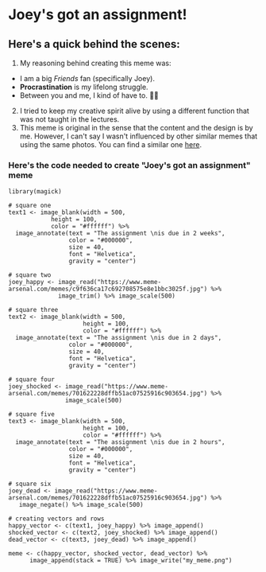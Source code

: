 # Joey's got an assignment!

## Here's a quick behind the scenes:

1. My reasoning behind creating this meme was:
* I am a big _Friends_ fan (specifically Joey).
* __Procrastination__ is my lifelong struggle.
* Between you and me, I kind of have to. 🤷‍♂️

2. I tried to keep my creative spirit alive by using a different function that was not taught in the lectures.
3. This meme is original in the sense that the content and the design is by me. However, I can't say I wasn't influenced by other similar memes that
using the same photos. You can find a similar one [here](https://www.google.com/url?sa=i&url=https%3A%2F%2Fknowyourmeme.com%2Fphotos%2F1697668-joeys-delayed-reaction&psig=AOvVaw0F5TBXe5XyL8BNpX25QYzm&ust=1647921932042000&source=images&cd=vfe&ved=0CAsQjRxqFwoTCNDLtOqp1vYCFQAAAAAdAAAAABAR).

### Here's the code needed to create __"Joey's got an assignment" meme__

```{r}
library(magick)

# square one
text1 <- image_blank(width = 500,
            height = 100,
            color = "#ffffff") %>%
  image_annotate(text = "The assignment \nis due in 2 weeks",
                 color = "#000000",
                 size = 40,
                 font = "Helvetica",
                 gravity = "center")

# square two
joey_happy <- image_read("https://www.meme-arsenal.com/memes/c9f636ca17c692708575e8e1bbc3025f.jpg") %>%
              image_trim() %>% image_scale(500)

# square three 
text2 <- image_blank(width = 500,
                     height = 100,
                     color = "#ffffff") %>%
  image_annotate(text = "The assignment \nis due in 2 days",
                 color = "#000000",
                 size = 40,
                 font = "Helvetica",
                 gravity = "center")

# square four
joey_shocked <- image_read("https://www.meme-arsenal.com/memes/701622228dffb51ac07525916c903654.jpg") %>%
                image_scale(500)

# square five
text3 <- image_blank(width = 500,
                     height = 100,
                     color = "#ffffff") %>%
  image_annotate(text = "The assignment \nis due in 2 hours",
                 color = "#000000",
                 size = 40,
                 font = "Helvetica",
                 gravity = "center")

# square six
joey_dead <- image_read("https://www.meme-arsenal.com/memes/701622228dffb51ac07525916c903654.jpg") %>%
   image_negate() %>% image_scale(500)

# creating vectors and rows
happy_vector <- c(text1, joey_happy) %>% image_append()
shocked_vector <- c(text2, joey_shocked) %>% image_append()
dead_vector <- c(text3, joey_dead) %>% image_append()

meme <- c(happy_vector, shocked_vector, dead_vector) %>% 
      image_append(stack = TRUE) %>% image_write("my_meme.png")
      
```

